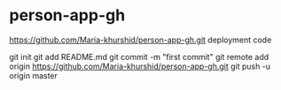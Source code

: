 # person-app-gh

https://github.com/Maria-khurshid/person-app-gh.git  deployment code

git init
git add README.md
git commit -m "first commit"
git remote add origin https://github.com/Maria-khurshid/person-app-gh.git
git push -u origin master
